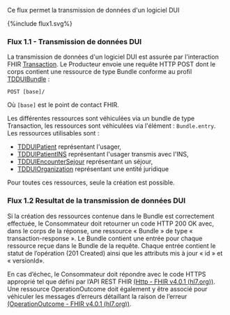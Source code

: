 Ce flux permet la transmission de données d'un logiciel DUI

<div>{%include flux1.svg%}</div>

### Flux 1.1 - Transmission de données DUI
La transmission de données d'un logiciel DUI est assurée par l'interaction FHIR <a href="https://hl7.org/fhir/R4/http.html#transaction">Transaction</a>. Le Producteur envoie une requête HTTP POST dont le corps contient une ressource de type Bundle conforme au profil [TDDUIBundle](StructureDefinition-tddui-bundle.html) : 

`POST [base]/`

Où `[base]` est le point de contact FHIR.

Les différentes ressources sont véhiculées via un bundle de type Transaction, les ressources sont véhiculées via l'élément : `Bundle.entry`.
Les ressources utilisables sont :
* [TDDUIPatient](StructureDefinition-tddui-patient.html) représentant l'usager,
* [TDDUIPatientINS](StructureDefinition-tddui-patient-ins.html) représentant l'usager transmis avec l'INS,
* [TDDUIEncounterSejour](StructureDefinition-tddui-encounter-sejour.html) représentant un séjour,
* [TDDUIOrganization](StructureDefinition-tddui-organization.html) représentant une entité juridique

Pour toutes ces ressources, seule la création est possible.

### Flux 1.2 Resultat de la transmission de données DUI

Si la création des ressources contenue dans le Bundle est correctement effectuée, le Consommateur doit retourner un code HTTP 200 OK avec, dans le corps de la réponse, une ressource « Bundle » de type « transaction-response ».
Le Bundle contient une entrée pour chaque ressource reçue dans le Bundle de la requête. Chaque entrée contient le statut de l’opération (201 Created) ainsi que les attributs mis à jour « id » et « versionId».

En cas d’échec, le Consommateur doit répondre avec le code HTTPS approprié tel que défini par l’API REST FHIR [(Http - FHIR v4.0.1 (hl7.org))](http://hl7.org/fhir/R4/http.html). Une ressource OperationOutcome doit également y être associé pour véhiculer les messages d’erreurs détaillant la raison de l’erreur [(OperationOutcome - FHIR v4.0.1 (hl7.org))](http://hl7.org/fhir/R4/operationoutcome.html).